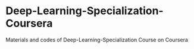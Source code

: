 # Deep-Learning-Specialization-Coursera
Materials and codes of Deep-Learning-Specialization Course on Coursera
